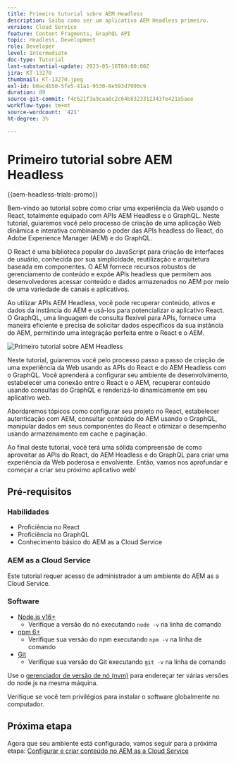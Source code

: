 ```yaml
---
title: Primeiro tutorial sobre AEM Headless
description: Saiba como ser um aplicativo AEM Headless primeiro.
version: Cloud Service
feature: Content Fragments, GraphQL API
topic: Headless, Development
role: Developer
level: Intermediate
doc-type: Tutorial
last-substantial-update: 2023-05-16T00:00:00Z
jira: KT-13270
thumbnail: KT-13270.jpeg
exl-id: b0ac4b50-5fe5-41a1-9530-8e593d7000c9
duration: 89
source-git-commit: f4c621f3a9caa8c2c64b8323312343fe421a5aee
workflow-type: tm+mt
source-wordcount: '421'
ht-degree: 3%

---
```


# Primeiro tutorial sobre AEM Headless

{{aem-headless-trials-promo}}

Bem-vindo ao tutorial sobre como criar uma experiência da Web usando o React, totalmente equipado com APIs AEM Headless e o GraphQL. Neste tutorial, guiaremos você pelo processo de criação de uma aplicação Web dinâmica e interativa combinando o poder das APIs headless do React, do Adobe Experience Manager (AEM) e do GraphQL.

O React é uma biblioteca popular do JavaScript para criação de interfaces de usuário, conhecida por sua simplicidade, reutilização e arquitetura baseada em componentes. O AEM fornece recursos robustos de gerenciamento de conteúdo e expõe APIs headless que permitem aos desenvolvedores acessar conteúdo e dados armazenados no AEM por meio de uma variedade de canais e aplicativos.

Ao utilizar APIs AEM Headless, você pode recuperar conteúdo, ativos e dados da instância do AEM e usá-los para potencializar o aplicativo React. O GraphQL, uma linguagem de consulta flexível para APIs, fornece uma maneira eficiente e precisa de solicitar dados específicos da sua instância do AEM, permitindo uma integração perfeita entre o React e o AEM.

![Primeiro tutorial sobre AEM Headless](./assets/overview/overview.png)

Neste tutorial, guiaremos você pelo processo passo a passo de criação de uma experiência da Web usando as APIs do React e do AEM Headless com o GraphQL. Você aprenderá a configurar seu ambiente de desenvolvimento, estabelecer uma conexão entre o React e o AEM, recuperar conteúdo usando consultas do GraphQL e renderizá-lo dinamicamente em seu aplicativo web.

Abordaremos tópicos como configurar seu projeto no React, estabelecer autenticação com AEM, consultar conteúdo do AEM usando o GraphQL, manipular dados em seus componentes do React e otimizar o desempenho usando armazenamento em cache e paginação.

Ao final deste tutorial, você terá uma sólida compreensão de como aproveitar as APIs do React, do AEM Headless e do GraphQL para criar uma experiência da Web poderosa e envolvente. Então, vamos nos aprofundar e começar a criar seu próximo aplicativo web!

## Pré-requisitos

### Habilidades

+ Proficiência no React
+ Proficiência no GraphQL
+ Conhecimento básico do AEM as a Cloud Service

### AEM as a Cloud Service

Este tutorial requer acesso de administrador a um ambiente do AEM as a Cloud Service.

### Software

+ [Node.js v16+](https://nodejs.org/en/)
   + Verifique a versão do nó executando `node -v` na linha de comando
+ [npm 6+](https://www.npmjs.com/)
   + Verifique sua versão do npm executando `npm -v` na linha de comando
+ [Git](https://git-scm.com/)
   + Verifique sua versão do Git executando `git -v` na linha de comando

Use o [gerenciador de versão de nó (nvm)](https://github.com/nvm-sh/nvm) para endereçar ter várias versões do node.js na mesma máquina.

Verifique se você tem privilégios para instalar o software globalmente no computador.

## Próxima etapa

Agora que seu ambiente está configurado, vamos seguir para a próxima etapa: [Configurar e criar conteúdo no AEM as a Cloud Service](./1-content-modeling.md)
